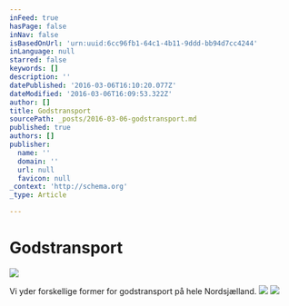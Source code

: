 ```yaml
---
inFeed: true
hasPage: false
inNav: false
isBasedOnUrl: 'urn:uuid:6cc96fb1-64c1-4b11-9ddd-bb94d7cc4244'
inLanguage: null
starred: false
keywords: []
description: ''
datePublished: '2016-03-06T16:10:20.077Z'
dateModified: '2016-03-06T16:09:53.322Z'
author: []
title: Godstransport
sourcePath: _posts/2016-03-06-godstransport.md
published: true
authors: []
publisher:
  name: ''
  domain: ''
  url: null
  favicon: null
_context: 'http://schema.org'
_type: Article

---
```

# Godstransport
![](https://the-grid-user-content.s3-us-west-2.amazonaws.com/a99484d3-a829-44d3-aad3-f9fe2fb64951.png)

Vi yder forskellige former for godstransport på hele Nordsjælland.
![](https://the-grid-user-content.s3-us-west-2.amazonaws.com/83e2505d-32d0-4e79-8bfc-4e318a91bea7.png)
![](https://the-grid-user-content.s3-us-west-2.amazonaws.com/b230d821-8e24-4bfc-bb4e-00a06d0e2567.png)